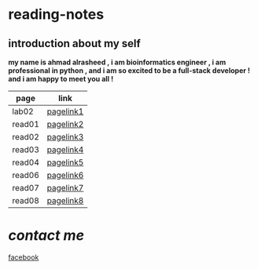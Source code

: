 # reading-notes

## introduction about my self
 **my name is ahmad alrasheed , i am bioinformatics engineer , i am professional in python , and i am so excited to be a full-stack developer ! and i am happy to meet you all !**

| page        | link                    |
| ----------- | -----------             |
| lab02       | [pagelink1](lab02.md)   |
| read01      | [pagelink2](read01.md)  |
| read02      | [pagelink3](read02.md)  |
| read03      | [pagelink4](read03.md)  |
| read04      | [pagelink5](read04.md)  |
| read06      | [pagelink6](read06.md)  |
| read07      | [pagelink7](read07.md)  |
| read08      | [pagelink8](read08.md)  |

# ***contact me***

[facebook](https://www.facebook.com)


